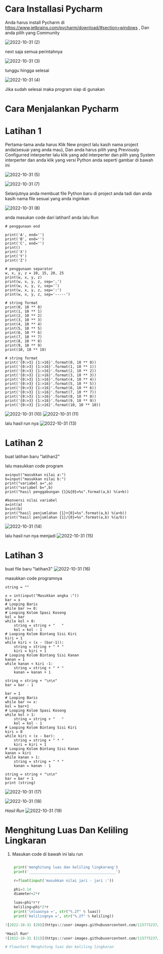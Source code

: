 
# Cara Installasi Pycharm
Anda harus install Pycharm di https://www.jetbrains.com/pycharm/download/#section=windows  , Dan anda pilih yang Community

![2022-10-31 (2)](https://user-images.githubusercontent.com/115775237/198932831-83182560-3117-4469-8e45-924b8cd7887d.png)

next saja semua perintahnya 

![2022-10-31 (3)](https://user-images.githubusercontent.com/115775237/198933464-45381f87-f77d-4ace-bc48-0bef2d8e66a0.png)

tunggu hingga selesai

![2022-10-31 (4)](https://user-images.githubusercontent.com/115775237/198933506-e6659704-6c9f-48ea-bdc9-5b44ceadc8a3.png)

Jika sudah selesai maka program siap di gunakan

# Cara Menjalankan Pycharm 
# Latihan 1

Pertama-tama anda harus Klik New project lalu kasih nama project anda(sesuai yang anda mau), Dan anda harus pilih yang Previously Configurred interperter lalu klik yang add interperter dan pilih yang System interperter dan anda klik yang versi Python anda seperti gambar di bawah ini

![2022-10-31 (5)](https://user-images.githubusercontent.com/115775237/198933905-c2ae0ccd-7314-4c31-b29d-65ba89f636d8.png)

![2022-10-31 (7)](https://user-images.githubusercontent.com/115775237/198934143-2f924b1e-5ea6-45de-8951-85f8e477f672.png)

Selanjutnya anda membuat file Python baru di project anda tadi dan anda kasih nama file sesuai yang anda inginkan

![2022-10-31 (8)](https://user-images.githubusercontent.com/115775237/198934387-0fe36386-208d-4ef2-a31d-075c791a91f7.png)

anda masukan code dari latihan1 anda lalu Run

	# penggunaan end

	print('A', end='')
	print('B', end='')
	print('C', end='')
	print()
	print('X')
	print('Y')
	print('Z')

	# penggunaan separator
	w, x, y, z = 10, 15, 20, 25
	print(w, x, y, z)
	print(w, x, y, z, sep=',')
	print(w, x, y, z, sep='')
	print(w, x, y, z, sep=':')
	print(w, x, y, z, sep='-----')

	# string format
	print(0, 10 ** 0)
	print(1, 10 ** 1)
	print(2, 10 ** 2)
	print(3, 10 ** 3)
	print(4, 10 ** 4)
	print(5, 10 ** 5)
	print(6, 10 ** 6)
	print(7, 10 ** 7)
	print(8, 10 ** 8)
	print(9, 10 ** 9)
	print(10, 10 ** 10)

	# string format
	print('{0:>3} {1:>16}'.format(0, 10 ** 0))
	print('{0:>3} {1:>16}'.format(1, 10 ** 1))
	print('{0:>3} {1:>16}'.format(2, 10 ** 2))
	print('{0:>3} {1:>16}'.format(3, 10 ** 3))
	print('{0:>3} {1:>16}'.format(4, 10 ** 4))
	print('{0:>3} {1:>16}'.format(5, 10 ** 5))
	print('{0:>3} {1:>16}'.format(6, 10 ** 6))
	print('{0:>3} {1:>16}'.format(7, 10 ** 7))
	print('{0:>3} {1:>16}'.format(8, 10 ** 8))
	print('{0:>3} {1:>16}'.format(9, 10 ** 9))
	print('{0:>3} {1:>16}'.format(10, 10 ** 10))

![2022-10-31 (10)](https://user-images.githubusercontent.com/115775237/198934894-9eadb8fb-bf4b-47cd-bfac-a1027f06ac3c.png)
![2022-10-31 (11)](https://user-images.githubusercontent.com/115775237/198934948-5ad82e04-afc7-4470-8a03-4f2d885a9305.png)

lalu hasil run nya
![2022-10-31 (13)](https://user-images.githubusercontent.com/115775237/198935226-cad7e53c-cd33-4516-878c-8c2be9dce648.png)

# Latihan 2 
buat latihan baru "latihan2"

lalu masukkan code program

	a=input("masukkan nilai a:")
	b=input("masukkan nilai b:")
	print("variabel a=",a)
	print("variabel b=",b)
	print("hasil penggabungan {1}&{0}=%s".format(a,b) %(a+b))

	#konversi nilai variabel
	a=int(a)
	b=int(b)
	print("hasil penjumlahan {1}+{0}=%s".format(a,b) %(a+b))
	print("hasil penjumlahan {1}/{0}=%s".format(a,b) %(a/b))

![2022-10-31 (14)](https://user-images.githubusercontent.com/115775237/198935539-aa9e1779-1e2a-49c7-aafe-a2a9df4a4fa3.png)

lalu hasil run nya menjadi
![2022-10-31 (15)](https://user-images.githubusercontent.com/115775237/198935716-5385feda-0640-41f4-9d2f-81cca1875b91.png)

# Latihan 3
buat file baru "latihan3"
![2022-10-31 (16)](https://user-images.githubusercontent.com/115775237/198935852-a75da9bf-dfb4-495d-a952-10d7fe51b41d.png)

masukkan code programnya

	string = ""

	x = int(input("Masukkan angka :"))
	bar = x
	# Looping Baris
	while bar >= 0:
	# Looping Kolom Spasi Kosong
	kol = bar
	while kol > 0:
		string = string + "   "
		kol = kol - 1
	# Looping Kolom Bintang Sisi Kiri
	kiri = 1
	while kiri < (x - (bar-1)):
		string = string + " * "
		kiri = kiri + 1
	# Looping Kolom Bintang Sisi Kanan
	kanan = 1
	while kanan < kiri -1:
		string = string + " * "
		kanan = kanan + 1

	string = string + "\n\n"
	bar = bar - 1

	bar = 1
	# Looping Baris
	while bar <= x:
	kol = bar+1
	# Looping Kolom Spasi Kosong
	while kol > 1:
		string = string + "   "
		kol = kol - 1
	# Looping Kolom Bintang Sisi Kiri
	kiri = 0
	while kiri < (x - bar):
		string = string + " * "
		kiri = kiri + 1
	# Looping Kolom Bintang Sisi Kanan
	kanan = kiri
	while kanan > 1:
		string = string + " * "
		kanan = kanan - 1

	string = string + "\n\n"
	bar = bar + 1
	print (string)

![2022-10-31 (17)](https://user-images.githubusercontent.com/115775237/198936187-68ac9e99-41a0-47f4-b13c-73aeab015353.png)

![2022-10-31 (18)](https://user-images.githubusercontent.com/115775237/198936210-438e0ecf-327f-45b0-a7c6-8be9c9d609a7.png)

*Hasil Run*
![2022-10-31 (19)](https://user-images.githubusercontent.com/115775237/198936591-1d85e5e0-bfab-4b30-abfd-ab3a8cffd542.png)

# Menghitung Luas Dan Keliling Lingkaran
1. Masukan code di bawah ini lalu run
```python

	print('menghitung luas dan keliling lingkarang')
	print('________________________________________')

	r=float(input('masukkan nilai jari - jari :'))

	phi=3.14
	diameter=2*r

	luas=phi*r*r
	keliling=phi*2*r
	print('\nluasnya =', str("%.2f" % luas))
	print('kelilingnya =', str("%.2f" % keliling))

![2022-10-31 (20)](https://user-images.githubusercontent.com/115775237/198937031-381eab4c-c619-48e3-b6b1-2b26d58ea5d9.png)

*Hasil Run*
![2022-10-31 (21)](https://user-images.githubusercontent.com/115775237/198937108-6674b88a-4277-4f76-8802-52dbf5a07503.png)

# Flowchart Menghitung luas dan keliling lingkaran
